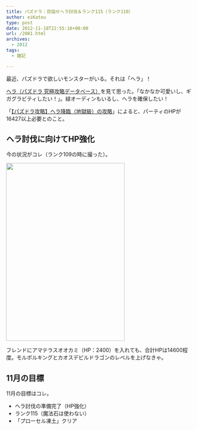 ```yaml
---
title: パズドラ：目指せヘラ討伐＆ランク115（ランク110）
author: eiKatou
type: post
date: 2012-11-18T22:55:16+00:00
url: /2081.html
archives:
  - 2012
tags:
  - 雑記

---
```

最近、パズドラで欲しいモンスターがいる。それは「ヘラ」！

[ヘラ（パズドラ 究極攻略データベース）][1]を見て思った。「なかなか可愛いし、ギガグラビティしたい！」。緑オーディンもいるし、ヘラを確保したい！

「[【パズドラ攻略】ヘラ降臨（地獄級）の攻略][2]」によると、パーティのHPが16427以上必要とのこと。

## ヘラ討伐に向けてHP強化

今の状況がコレ（ランク109の時に撮った）。
  
[<img src="http://eikatou.net/blog/wp-content/uploads/2012/11/IMG_0955.jpg" alt="" title="IMG_0955" width="320" height="480" class="alignnone size-full wp-image-2076" srcset="/uploads/2012/11/IMG_0955.jpg 320w, /uploads/2012/11/IMG_0955-200x300.jpg 200w" sizes="(max-width: 320px) 100vw, 320px" />][3]

フレンドにアマテラスオオカミ（HP：2400）を入れても、合計HPは14600程度。モルボルキングとカオスデビルドラゴンのレベルを上げなきゃ。

## 11月の目標

11月の目標はコレ。

  * ヘラ討伐の準備完了（HP強化）
  * ランク115（魔法石は使わない）
  * 「プローセル凍土」クリア

 [1]: http://pd.appbank.net/708
 [2]: http://www.appbank.net/2012/09/29/iphone-application/485251.php
 [3]: http://eikatou.net/blog/wp-content/uploads/2012/11/IMG_0955.jpg
